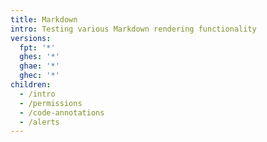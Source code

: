 ```yaml
---
title: Markdown
intro: Testing various Markdown rendering functionality
versions:
  fpt: '*'
  ghes: '*'
  ghae: '*'
  ghec: '*'
children:
  - /intro
  - /permissions
  - /code-annotations
  - /alerts
---
```

